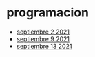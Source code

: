 # programacion


- [septiembre 2 2021](curso/septiembre-2-2021.md)
- [septiembre 9 2021](curso/septiembre-9-2021.md)
- [septiembre 13 2021](curso/septiembre-13-2021.md)